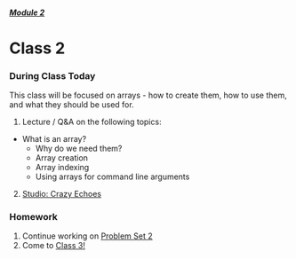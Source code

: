 ##### [Module 2](../../)

# Class 2

### During Class Today
This class will be focused on arrays - how to create them, how to use them, and what they should be used for.
1. Lecture / Q&A on the following topics:
  * What is an array?
	* Why do we need them?
	* Array creation
	* Array indexing
	* Using arrays for command line arguments
2. [Studio: Crazy Echoes](../studios/crazy-echoes)

### Homework
1. Continue working on [Problem Set 2](../problem-set)
2. Come to [Class 3!](../class3)
